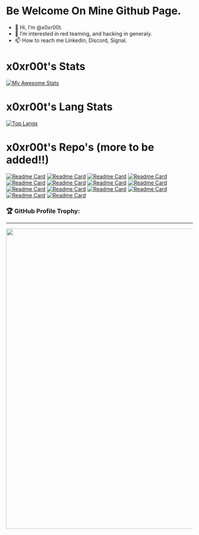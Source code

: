 # Be Welcome On Mine Github Page.
- 👋 Hi, I’m @x0xr00t.
- 👀 I’m interested in red teaming, and hacking in generaly.
- 📫 How to reach me Linkedin, Discord, Signal.


<!---
x0xr00t/x0xr00t is a ✨ special ✨ repository because its `README.md` (this file) appears on your GitHub profile.
You can click the Preview link to take a look at your changes.
--->


# x0xr00t's Stats
[![My Awesome Stats](https://awesome-github-stats.azurewebsites.net/user-stats/x0xr00t?cardType=level&theme=onedark)](https://github.com/x0xr00t)



# x0xr00t's Lang Stats 
[![Top Langs](https://github-readme-stats.vercel.app/api/top-langs/?username=x0xr00t&hide_progress=true&theme=dark)](https://github.com/x0xr00t)



# x0xr00t's Repo's (more to be added!!)

[![Readme Card](https://github-readme-stats.vercel.app/api/pin/?username=x0xr00t&theme=dark&repo=Automated-MUlti-UAC-Bypass)](https://github.com/x0xr00t/Automated-MUlti-UAC-Bypass)
[![Readme Card](https://github-readme-stats.vercel.app/api/pin/?username=x0xr00t&theme=dark&repo=sl0ppy-ALPI)](https://github.com/x0xr00t/sl0ppy-ALPI)
[![Readme Card](https://github-readme-stats.vercel.app/api/pin/?username=x0xr00t&theme=dark&repo=sl0ppy-oppg)](https://github.com/x0xr00t/sl0ppy-oppg)
[![Readme Card](https://github-readme-stats.vercel.app/api/pin/?username=x0xr00t&theme=dark&repo=KPN-FilePathTraversal-POC-2023)](https://github.com/x0xr00t/KPN-FilePathTraversal-POC-2023)
[![Readme Card](https://github-readme-stats.vercel.app/api/pin/?username=x0xr00t&theme=dark&repo=sl0ppy-defender-evasion)](https://github.com/x0xr00t/sl0ppy-defender-evasion)
[![Readme Card](https://github-readme-stats.vercel.app/api/pin/?username=x0xr00t&theme=dark&repo=sl0ppy-kaliFix)](https://github.com/x0xr00t/sl0ppy-kaliFix)
[![Readme Card](https://github-readme-stats.vercel.app/api/pin/?username=x0xr00t&theme=dark&repo=sl0ppy-lfi)](https://github.com/x0xr00t/sl0ppy-lfi)
[![Readme Card](https://github-readme-stats.vercel.app/api/pin/?username=x0xr00t&theme=dark&repo=sl0ppy-Nullify-LUA)](https://github.com/x0xr00t/sl0ppy-Nullify-LUA)
[![Readme Card](https://github-readme-stats.vercel.app/api/pin/?username=x0xr00t&theme=dark&repo=ams)](https://github.com/x0xr00t/ams)
[![Readme Card](https://github-readme-stats.vercel.app/api/pin/?username=x0xr00t&theme=dark&repo=DTPMC-Win10)](https://github.com/x0xr00t/DTPMC-Win10)
[![Readme Card](https://github-readme-stats.vercel.app/api/pin/?username=x0xr00t&theme=dark&repo=lsc)](https://github.com/x0xr00t/lsc)
[![Readme Card](https://github-readme-stats.vercel.app/api/pin/?username=x0xr00t&theme=dark&repo=sl0ppy-GarudaTools)](https://github.com/x0xr00t/sl0ppy-GarudaTools)
[![Readme Card](https://github-readme-stats.vercel.app/api/pin/?username=x0xr00t&theme=dark&repo=sl0ppy-flood)](https://github.com/x0xr00t/sl0ppy-flood)
[![Readme Card](https://github-readme-stats.vercel.app/api/pin/?username=x0xr00t&theme=dark&repo=sl0ppy-PrivescTaskCreator)](https://github.com/x0xr00t/sl0ppy-PrivescTaskCreator)




  ### 🏆 GitHub Profile Trophy:
--- 
 <div>
  <img width=810 src="https://github-profile-trophy.vercel.app/?username=x0xr00t&theme=matrix&no-frame=true&no-bg=true&column=-1"/>
</div>

